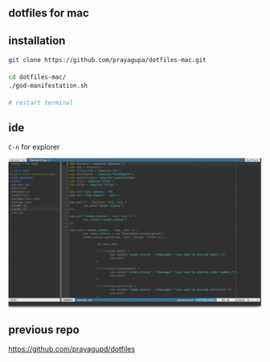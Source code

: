 dotfiles for mac
-----------------

installation
------------

```bash
git clone https://github.com/prayagupa/dotfiles-mac.git

cd dotfiles-mac/
./god-manifestation.sh

# restart terminal
```

ide
---

`C-n` for explorer

![](ide.png)

previous repo
------------

https://github.com/prayagupd/dotfiles



